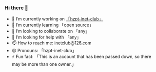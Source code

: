 ### Hi there 👋

- 🔭 I’m currently working on [「hzpt-inet-club」](https://github.com/hzpt-inet-club)
- 🌱 I’m currently learning 「open source」
- 👯 I’m looking to collaborate on 「any」
- 🤔 I’m looking for help with 「any」
- 📫 How to reach me: <inetclub@126.com>
- 😄 Pronouns: 「hzpt-inet-club」
- ⚡ Fun fact: 「This is an account that has been passed down, so there may be more than one owner.」

